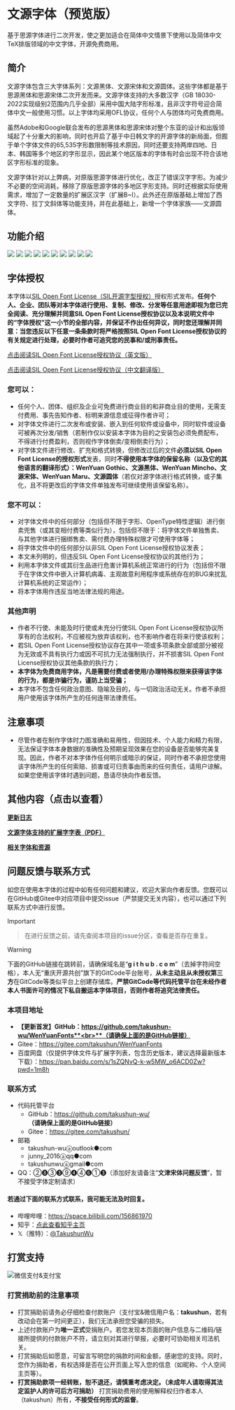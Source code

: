 <!-- [Click to read English readme file](./README-en.md) -->

# 文源字体（预览版）
基于思源字体进行二次开发，使之更加适合在简体中文情景下使用以及简体中文TeX排版领域的中文字体，开源免费商用。

## 简介
文源字体包含三大字体系列：文源黑体、文源宋体和文源圆体。这些字体都是基于思源黑体和思源宋体二次开发而来。文源字体支持的大多数汉字（GB 18030-2022实现级别2范围内几乎全部）采用中国大陆字形标准，且非汉字符号迎合简体中文一般使用习惯。以上字体均采用OFL协议，任何个人与团体均可免费商用。

虽然Adobe和Google联合发布的思源黑体和思源宋体对整个东亚的设计和出版领域起了十分重大的影响，同时也开启了基于中日韩文字的开源字体的新局面，但囿于单个字体文件的65,535字形数限制等技术原因，同时还要支持两岸四地、日本、韩国等多个地区的字形显示，因此某个地区版本的字体有时会出现不符合该地区字形标准的现象。

文源字体针对以上弊病，对原版思源字体进行优化，改正了错误汉字字形。为减少不必要的空间消耗，移除了原版思源字体的多地区字形支持。同时还根据实际使用需求，增加了一定数量的扩展区汉字（扩展B~I）。此外还在原版基础上增加了西文字符、拉丁文斜体等功能支持，并在此基础上，新增一个字体家族——文源圆体。

## 功能介绍
![](pic/wenyuan.png)
![](pic/wenyuan2.png)
![](pic/wenyuan3.png)
![](pic/wenyuan4.png)
![](pic/wenyuan5.png)
![](pic/wenyuan6.png)
![](pic/wenyuan7.png)
![](pic/wenyuan8.png)
![](pic/wenyuan9.png)
![](pic/wenyuan10.png)

## 字体授权
本字体以[SIL Open Font License（SIL开源字型授权）](https://openfontlicense.org/open-font-license-official-text/)授权形式发布。**任何个人、企业、团队等对本字体进行使用、复制、修改、分发等任意用途即视为您已完全阅读、充分理解并同意SIL Open Font License授权协议以及本说明文件中的“字体授权”这一小节的全部内容，并保证不作出任何异议，同时您还理解并同意：当您违反以下任意一条条款时将严格按照SIL Open Font License授权协议的有关规定进行处理，必要时作者可追究您的民事和/或刑事责任。**

[点击阅读SIL Open Font License授权协议（英文版）](LICENSE.md)

[点击阅读SIL Open Font License授权协议（中文翻译版）](LICENSE-zh.md)
### 您可以：
- 任何个人、团体、组织及企业可免费进行商业目的和非商业目的使用，无需支付费用、事先告知作者、标明来源信息或征得作者许可；
- 对字体文件进行二次发布或安装、嵌入到任何软件或设备中，同时软件或设备可被再次分发/销售（若制作仅以安装本字体为目的之安装包必须免费配布，不得进行付费盈利，否则视作字体倒卖/变相倒卖行为）；
- 对字体文件进行修改、扩充和格式转换，但修改过后的文件**必须以SIL Open Font License的授权形式**发表，同时**不得使用本字体的保留名称（以及它的其他语言的翻译形式）：WenYuan Gothic、<span lang="zh-Hans">文源黑体</span>、WenYuan Mincho、<span lang="zh-Hans">文源宋体</span>、WenYuan Maru、<span lang="zh-Hans">文源圆体</span>**（若仅对源字体进行格式转换，或子集化，且不将更改后的字体文件单独发布可继续使用该保留名称）。
### 您不可以：
- 对字体文件中的任何部分（包括但不限于字形、OpenType特性逻辑）进行倒卖兜售（或其变相付费等类似行为），包括但不限于：将字体文件单独售卖、与其他字体进行捆绑售卖、需付费办理特殊权限才可使用字体等；
- 将字体文件中的任何部分以非SIL Open Font License授权协议发表；
- 本文未列明的，但违反SIL Open Font License授权协议的其他行为；
- 利用本字体文件或其衍生品进行危害计算机系统正常进行的行为（包括但不限于在字体文件中嵌入计算机病毒、主观故意利用程序或系统存在的BUG来扰乱计算机系统的正常运作）；
- 将本字体用作违反当地法律法规的用途。
### 其他声明
- 作者不行使、未能及时行使或未充分行使SIL Open Font License授权协议所享有的合法权利，不应被视为放弃该权利，也不影响作者在将来行使该权利；
- 若SIL Open Font License授权协议存在其中一项或多项条款全部或部分被视为无效或不具有执行力或因不可抗力无法强制执行，并不损害SIL Open Font License授权协议其他条款的执行力；
- **本字体为免费商用字体，凡是需要付费或者使用/办理特殊权限来获得该字体的行为，都是诈骗行为，谨防上当受骗；**
- 本字体不包含任何政治意图、隐喻及目的，与一切政治活动无关。作者不承担用户使用该字体所产生的任何连带法律责任。

## 注意事项
- 尽管作者在制作字体时力图准确和易用性，但因技术、个人能力和精力有限，无法保证字体本身数据的准确性及预期呈现效果在您的设备是否能够完美复现。因此，作者不对本字体作任何明示或暗示的保证，同时作者不承担您使用该字体所产生的任何索赔、损害或可归责事由而来的任何责任，请用户谅解。如果您使用该字体时遇到问题，恳请尽快向作者反馈。

## 其他内容（点击以查看）
**[更新日志](CHANGELOG.md)**

<!-- **[常见问题](FAQ.md)** -->

**[文源字体支持的扩展字字表（PDF）](doc/extchars.pdf)**

**[相关字体和资源](RELATED.md)**

## 问题反馈与联系方式
如您在使用本字体的过程中如有任何问题和建议，欢迎大家向作者反馈。您既可以在GіtΗub或Gitee中对应项目中提交issue（严禁提交无关内容），也可以通过下列联系方式中进行反馈。

> [!IMPORTANT]
>
<!-- > 在进行反馈之前，请先查阅[常见问题文档](FAQ.md)和本项目的issue分区，查看是否存在重复。 -->
> 在进行反馈之前，请先查阅本项目的issue分区，查看是否存在重复。

> [!WARNING]
>
> 下面的GіtΗub链接在跳转前，请确保域名是“**g i t h u b . c o m**”（去掉字符间空格），本人无“重庆开源共创”旗下的GitCode平台账号，**从未主动且从未授权第三方**在GitCode等类似平台上创建存储库。**严禁GitCode等代码托管平台在未经作者本人书面许可的情况下私自搬运本字体项目，否则作者将追究法律责任。**
### 本项目地址
- **【更新首发】GіtΗub：https://github.com/takushun-wu/WenYuanFonts**<br>**（请确保上面的是GіtΗub链接）**
- Gitee：https://gitee.com/takushun/WenYuanFonts
- 百度网盘（仅提供字体文件与扩展字列表，包含历史版本，建议选择最新版本下载）：https://pan.baidu.com/s/1sZQNvQ-k-w5MW_o6ACD0Zw?pwd=1m8h
### 联系方式
- 代码托管平台
    * GіtΗub：https://github.com/takushun-wu/<br>**（请确保上面的是GіtΗub链接）**
    * Gitee：https://gitee.com/takushun/
- 邮箱
    * takushun-wuⓐoutlook●com
    * junny_2016ⓐqq●com
    * takushunwuⓐgmail●com
- QQ：②❽③❸⑨❹④❻①❸（添加好友请备注“**文津宋体问题反馈**”，暂不接受字体定制请求）
#### 若通过下面的联系方式联系，我可能无法及时回复。
- 哔哩哔哩：https://space.bilibili.com/156861970
- 知乎：[点此查看知乎主页](https://www.zhihu.com/people/wu-zhuo-jun-78)
- 𝕏（推特）：[@TakushunWu](https://x.com/TakushunWu)

## 打赏支持
![微信支付&支付宝](pic/donate.png)
### 打赏捐助前的注意事项
- 打赏捐助前请务必仔细检查付款账户（支付宝&微信用户名：**takushun**，若有改动会在第一时间更正），我们无法承担您受骗的损失。
- 上述付款账户为**唯一正式**受捐账户。若您发现本页面的账户信息与二维码/链接所提供的付款账户不符，请立刻对其进行举报，必要时可协助相关司法机关。
- 打赏捐助后如愿意，可留言写明您的捐款时间和金额，感谢您的支持。同时，您作为捐助者，有权选择是否在公开页面上写入您的信息（如昵称、个人空间主页等）。
- **打赏捐助款项一经转账，恕不退还，请慎重考虑决定。（未成年人请取得其法定监护人的许可后方可捐助）** 打赏捐助费用的使用解释权归作者本人（takushun）所有，**不接受任何形式的监督**。
